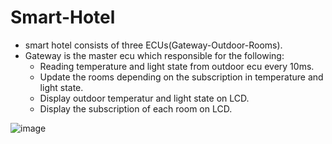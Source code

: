 # Smart-Hotel
- smart hotel consists of three ECUs(Gateway-Outdoor-Rooms).
- Gateway is the master ecu which responsible for the following:
   - Reading temperature and light state from outdoor ecu every 10ms.
   - Update the rooms depending on the subscription in temperature and light state.
   - Display outdoor temperatur and light state on LCD.
   - Display the subscription of each room on LCD.

![image](https://user-images.githubusercontent.com/51443318/163801516-791783ba-1329-491a-83bf-905b530d7e95.png)

